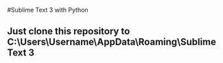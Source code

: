 #Sublime Text 3 with Python
## Just clone this repository to C:\Users\Username\AppData\Roaming\Sublime Text 3
